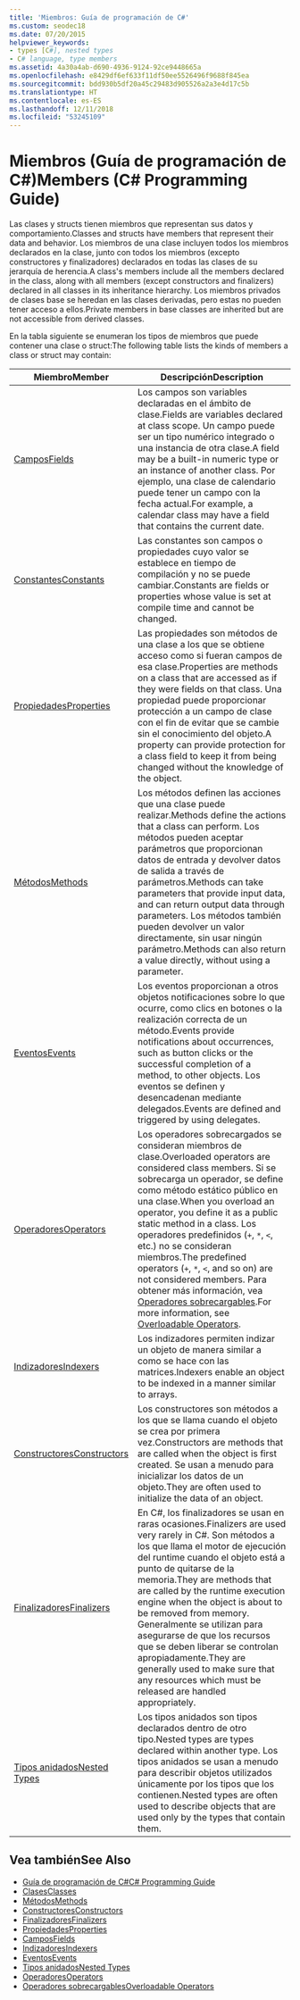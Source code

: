 ```yaml
---
title: 'Miembros: Guía de programación de C#'
ms.custom: seodec18
ms.date: 07/20/2015
helpviewer_keywords:
- types [C#], nested types
- C# language, type members
ms.assetid: 4a30a4ab-d690-4936-9124-92ce9448665a
ms.openlocfilehash: e8429df6ef633f11df50ee5526496f9688f845ea
ms.sourcegitcommit: bdd930b5df20a45c29483d905526a2a3e4d17c5b
ms.translationtype: HT
ms.contentlocale: es-ES
ms.lasthandoff: 12/11/2018
ms.locfileid: "53245109"
---
```

# <a name="members-c-programming-guide"></a><span data-ttu-id="e6862-102">Miembros (Guía de programación de C#)</span><span class="sxs-lookup"><span data-stu-id="e6862-102">Members (C# Programming Guide)</span></span>
<span data-ttu-id="e6862-103">Las clases y structs tienen miembros que representan sus datos y comportamiento.</span><span class="sxs-lookup"><span data-stu-id="e6862-103">Classes and structs have members that represent their data and behavior.</span></span> <span data-ttu-id="e6862-104">Los miembros de una clase incluyen todos los miembros declarados en la clase, junto con todos los miembros (excepto constructores y finalizadores) declarados en todas las clases de su jerarquía de herencia.</span><span class="sxs-lookup"><span data-stu-id="e6862-104">A class's members include all the members declared in the class, along with all members (except constructors and finalizers) declared in all classes in its inheritance hierarchy.</span></span> <span data-ttu-id="e6862-105">Los miembros privados de clases base se heredan en las clases derivadas, pero estas no pueden tener acceso a ellos.</span><span class="sxs-lookup"><span data-stu-id="e6862-105">Private members in base classes are inherited but are not accessible from derived classes.</span></span>  
  
 <span data-ttu-id="e6862-106">En la tabla siguiente se enumeran los tipos de miembros que puede contener una clase o struct:</span><span class="sxs-lookup"><span data-stu-id="e6862-106">The following table lists the kinds of members a class or struct may contain:</span></span>  
  
|<span data-ttu-id="e6862-107">Miembro</span><span class="sxs-lookup"><span data-stu-id="e6862-107">Member</span></span>|<span data-ttu-id="e6862-108">Descripción</span><span class="sxs-lookup"><span data-stu-id="e6862-108">Description</span></span>|  
|------------|-----------------|  
|[<span data-ttu-id="e6862-109">Campos</span><span class="sxs-lookup"><span data-stu-id="e6862-109">Fields</span></span>](../../../csharp/programming-guide/classes-and-structs/fields.md)|<span data-ttu-id="e6862-110">Los campos son variables declaradas en el ámbito de clase.</span><span class="sxs-lookup"><span data-stu-id="e6862-110">Fields are variables declared at class scope.</span></span> <span data-ttu-id="e6862-111">Un campo puede ser un tipo numérico integrado o una instancia de otra clase.</span><span class="sxs-lookup"><span data-stu-id="e6862-111">A field may be a built-in numeric type or an instance of another class.</span></span> <span data-ttu-id="e6862-112">Por ejemplo, una clase de calendario puede tener un campo con la fecha actual.</span><span class="sxs-lookup"><span data-stu-id="e6862-112">For example, a calendar class may have a field that contains the current date.</span></span>|  
|[<span data-ttu-id="e6862-113">Constantes</span><span class="sxs-lookup"><span data-stu-id="e6862-113">Constants</span></span>](../../../csharp/programming-guide/classes-and-structs/constants.md)|<span data-ttu-id="e6862-114">Las constantes son campos o propiedades cuyo valor se establece en tiempo de compilación y no se puede cambiar.</span><span class="sxs-lookup"><span data-stu-id="e6862-114">Constants are fields or properties whose value is set at compile time and cannot be changed.</span></span>|  
|[<span data-ttu-id="e6862-115">Propiedades</span><span class="sxs-lookup"><span data-stu-id="e6862-115">Properties</span></span>](../../../csharp/programming-guide/classes-and-structs/properties.md)|<span data-ttu-id="e6862-116">Las propiedades son métodos de una clase a los que se obtiene acceso como si fueran campos de esa clase.</span><span class="sxs-lookup"><span data-stu-id="e6862-116">Properties are methods on a class that are accessed as if they were fields on that class.</span></span> <span data-ttu-id="e6862-117">Una propiedad puede proporcionar protección a un campo de clase con el fin de evitar que se cambie sin el conocimiento del objeto.</span><span class="sxs-lookup"><span data-stu-id="e6862-117">A property can provide protection for a class field to keep it from being changed without the knowledge of the object.</span></span>|  
|[<span data-ttu-id="e6862-118">Métodos</span><span class="sxs-lookup"><span data-stu-id="e6862-118">Methods</span></span>](../../../csharp/programming-guide/classes-and-structs/methods.md)|<span data-ttu-id="e6862-119">Los métodos definen las acciones que una clase puede realizar.</span><span class="sxs-lookup"><span data-stu-id="e6862-119">Methods define the actions that a class can perform.</span></span> <span data-ttu-id="e6862-120">Los métodos pueden aceptar parámetros que proporcionan datos de entrada y devolver datos de salida a través de parámetros.</span><span class="sxs-lookup"><span data-stu-id="e6862-120">Methods can take parameters that provide input data, and can return output data through parameters.</span></span> <span data-ttu-id="e6862-121">Los métodos también pueden devolver un valor directamente, sin usar ningún parámetro.</span><span class="sxs-lookup"><span data-stu-id="e6862-121">Methods can also return a value directly, without using a parameter.</span></span>|  
|[<span data-ttu-id="e6862-122">Eventos</span><span class="sxs-lookup"><span data-stu-id="e6862-122">Events</span></span>](../../../csharp/programming-guide/events/index.md)|<span data-ttu-id="e6862-123">Los eventos proporcionan a otros objetos notificaciones sobre lo que ocurre, como clics en botones o la realización correcta de un método.</span><span class="sxs-lookup"><span data-stu-id="e6862-123">Events provide notifications about occurrences, such as button clicks or the successful completion of a method, to other objects.</span></span> <span data-ttu-id="e6862-124">Los eventos se definen y desencadenan mediante delegados.</span><span class="sxs-lookup"><span data-stu-id="e6862-124">Events are defined and triggered by using delegates.</span></span>|  
|[<span data-ttu-id="e6862-125">Operadores</span><span class="sxs-lookup"><span data-stu-id="e6862-125">Operators</span></span>](../../../csharp/programming-guide/statements-expressions-operators/operators.md)|<span data-ttu-id="e6862-126">Los operadores sobrecargados se consideran miembros de clase.</span><span class="sxs-lookup"><span data-stu-id="e6862-126">Overloaded operators are considered class members.</span></span> <span data-ttu-id="e6862-127">Si se sobrecarga un operador, se define como método estático público en una clase.</span><span class="sxs-lookup"><span data-stu-id="e6862-127">When you overload an operator, you define it as a public static method in a class.</span></span> <span data-ttu-id="e6862-128">Los operadores predefinidos (`+`, `*`, `<`, etc.) no se consideran miembros.</span><span class="sxs-lookup"><span data-stu-id="e6862-128">The predefined operators (`+`, `*`, `<`, and so on) are not considered members.</span></span> <span data-ttu-id="e6862-129">Para obtener más información, vea [Operadores sobrecargables](../../../csharp/programming-guide/statements-expressions-operators/overloadable-operators.md).</span><span class="sxs-lookup"><span data-stu-id="e6862-129">For more information, see [Overloadable Operators](../../../csharp/programming-guide/statements-expressions-operators/overloadable-operators.md).</span></span>|  
|[<span data-ttu-id="e6862-130">Indizadores</span><span class="sxs-lookup"><span data-stu-id="e6862-130">Indexers</span></span>](../../../csharp/programming-guide/indexers/index.md)|<span data-ttu-id="e6862-131">Los indizadores permiten indizar un objeto de manera similar a como se hace con las matrices.</span><span class="sxs-lookup"><span data-stu-id="e6862-131">Indexers enable an object to be indexed in a manner similar to arrays.</span></span>|  
|[<span data-ttu-id="e6862-132">Constructores</span><span class="sxs-lookup"><span data-stu-id="e6862-132">Constructors</span></span>](../../../csharp/programming-guide/classes-and-structs/constructors.md)|<span data-ttu-id="e6862-133">Los constructores son métodos a los que se llama cuando el objeto se crea por primera vez.</span><span class="sxs-lookup"><span data-stu-id="e6862-133">Constructors are methods that are called when the object is first created.</span></span> <span data-ttu-id="e6862-134">Se usan a menudo para inicializar los datos de un objeto.</span><span class="sxs-lookup"><span data-stu-id="e6862-134">They are often used to initialize the data of an object.</span></span>|  
|[<span data-ttu-id="e6862-135">Finalizadores</span><span class="sxs-lookup"><span data-stu-id="e6862-135">Finalizers</span></span>](../../../csharp/programming-guide/classes-and-structs/destructors.md)|<span data-ttu-id="e6862-136">En C#, los finalizadores se usan en raras ocasiones.</span><span class="sxs-lookup"><span data-stu-id="e6862-136">Finalizers are used very rarely in C#.</span></span> <span data-ttu-id="e6862-137">Son métodos a los que llama el motor de ejecución del runtime cuando el objeto está a punto de quitarse de la memoria.</span><span class="sxs-lookup"><span data-stu-id="e6862-137">They are methods that are called by the runtime execution engine when the object is about to be removed from memory.</span></span> <span data-ttu-id="e6862-138">Generalmente se utilizan para asegurarse de que los recursos que se deben liberar se controlan apropiadamente.</span><span class="sxs-lookup"><span data-stu-id="e6862-138">They are generally used to make sure that any resources which must be released are handled appropriately.</span></span>|  
|[<span data-ttu-id="e6862-139">Tipos anidados</span><span class="sxs-lookup"><span data-stu-id="e6862-139">Nested Types</span></span>](../../../csharp/programming-guide/classes-and-structs/nested-types.md)|<span data-ttu-id="e6862-140">Los tipos anidados son tipos declarados dentro de otro tipo.</span><span class="sxs-lookup"><span data-stu-id="e6862-140">Nested types are types declared within another type.</span></span> <span data-ttu-id="e6862-141">Los tipos anidados se usan a menudo para describir objetos utilizados únicamente por los tipos que los contienen.</span><span class="sxs-lookup"><span data-stu-id="e6862-141">Nested types are often used to describe objects that are used only by the types that contain them.</span></span>|  
  
## <a name="see-also"></a><span data-ttu-id="e6862-142">Vea también</span><span class="sxs-lookup"><span data-stu-id="e6862-142">See Also</span></span>

- [<span data-ttu-id="e6862-143">Guía de programación de C#</span><span class="sxs-lookup"><span data-stu-id="e6862-143">C# Programming Guide</span></span>](../../../csharp/programming-guide/index.md)  
- [<span data-ttu-id="e6862-144">Clases</span><span class="sxs-lookup"><span data-stu-id="e6862-144">Classes</span></span>](../../../csharp/programming-guide/classes-and-structs/classes.md)  
- [<span data-ttu-id="e6862-145">Métodos</span><span class="sxs-lookup"><span data-stu-id="e6862-145">Methods</span></span>](../../../csharp/programming-guide/classes-and-structs/methods.md)  
- [<span data-ttu-id="e6862-146">Constructores</span><span class="sxs-lookup"><span data-stu-id="e6862-146">Constructors</span></span>](../../../csharp/programming-guide/classes-and-structs/constructors.md)  
- [<span data-ttu-id="e6862-147">Finalizadores</span><span class="sxs-lookup"><span data-stu-id="e6862-147">Finalizers</span></span>](../../../csharp/programming-guide/classes-and-structs/destructors.md)  
- [<span data-ttu-id="e6862-148">Propiedades</span><span class="sxs-lookup"><span data-stu-id="e6862-148">Properties</span></span>](../../../csharp/programming-guide/classes-and-structs/properties.md)  
- [<span data-ttu-id="e6862-149">Campos</span><span class="sxs-lookup"><span data-stu-id="e6862-149">Fields</span></span>](../../../csharp/programming-guide/classes-and-structs/fields.md)  
- [<span data-ttu-id="e6862-150">Indizadores</span><span class="sxs-lookup"><span data-stu-id="e6862-150">Indexers</span></span>](../../../csharp/programming-guide/indexers/index.md)  
- [<span data-ttu-id="e6862-151">Eventos</span><span class="sxs-lookup"><span data-stu-id="e6862-151">Events</span></span>](../../../csharp/programming-guide/events/index.md)  
- [<span data-ttu-id="e6862-152">Tipos anidados</span><span class="sxs-lookup"><span data-stu-id="e6862-152">Nested Types</span></span>](../../../csharp/programming-guide/classes-and-structs/nested-types.md)  
- [<span data-ttu-id="e6862-153">Operadores</span><span class="sxs-lookup"><span data-stu-id="e6862-153">Operators</span></span>](../../../csharp/programming-guide/statements-expressions-operators/operators.md)  
- [<span data-ttu-id="e6862-154">Operadores sobrecargables</span><span class="sxs-lookup"><span data-stu-id="e6862-154">Overloadable Operators</span></span>](../../../csharp/programming-guide/statements-expressions-operators/overloadable-operators.md)
